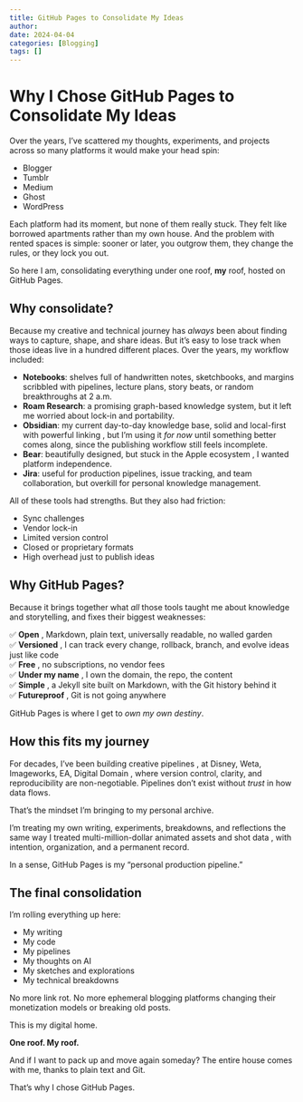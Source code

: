 ```yaml
---
title: GitHub Pages to Consolidate My Ideas
author: 
date: 2024-04-04
categories: [Blogging]
tags: []
---
```


# Why I Chose GitHub Pages to Consolidate My Ideas

Over the years, I’ve scattered my thoughts, experiments, and projects across so many platforms it would make your head spin:  

- Blogger  
- Tumblr  
- Medium  
- Ghost  
- WordPress  

Each platform had its moment, but none of them really stuck. They felt like borrowed apartments rather than my own house. And the problem with rented spaces is simple: sooner or later, you outgrow them, they change the rules, or they lock you out.  

So here I am, consolidating everything under one roof, **my** roof, hosted on GitHub Pages.  

## Why consolidate?

Because my creative and technical journey has *always* been about finding ways to capture, shape, and share ideas. But it’s easy to lose track when those ideas live in a hundred different places. Over the years, my workflow included:  

- **Notebooks**: shelves full of handwritten notes, sketchbooks, and margins scribbled with pipelines, lecture plans, story beats, or random breakthroughs at 2 a.m.  
- **Roam Research**: a promising graph-based knowledge system, but it left me worried about lock-in and portability.  
- **Obsidian**: my current day-to-day knowledge base, solid and local-first with powerful linking ,  but I’m using it *for now* until something better comes along, since the publishing workflow still feels incomplete.  
- **Bear**: beautifully designed, but stuck in the Apple ecosystem ,  I wanted platform independence.  
- **Jira**: useful for production pipelines, issue tracking, and team collaboration, but overkill for personal knowledge management.  

All of these tools had strengths. But they also had friction:  

- Sync challenges  
- Vendor lock-in  
- Limited version control  
- Closed or proprietary formats  
- High overhead just to publish ideas  

## Why GitHub Pages?

Because it brings together what *all* those tools taught me about knowledge and storytelling, and fixes their biggest weaknesses:  

✅ **Open** ,  Markdown, plain text, universally readable, no walled garden  
✅ **Versioned** ,  I can track every change, rollback, branch, and evolve ideas just like code  
✅ **Free** ,  no subscriptions, no vendor fees  
✅ **Under my name** ,  I own the domain, the repo, the content  
✅ **Simple** ,  a Jekyll site built on Markdown, with the Git history behind it  
✅ **Futureproof** ,  Git is not going anywhere  

GitHub Pages is where I get to *own my own destiny*.  

## How this fits my journey

For decades, I’ve been building creative pipelines ,  at Disney, Weta, Imageworks, EA, Digital Domain ,  where version control, clarity, and reproducibility are non-negotiable. Pipelines don’t exist without *trust* in how data flows.  

That’s the mindset I’m bringing to my personal archive.  

I’m treating my own writing, experiments, breakdowns, and reflections the same way I treated multi-million-dollar animated assets and shot data ,  with intention, organization, and a permanent record.  

In a sense, GitHub Pages is my “personal production pipeline.”  

## The final consolidation

I’m rolling everything up here:  

- My writing  
- My code  
- My pipelines  
- My thoughts on AI  
- My sketches and explorations  
- My technical breakdowns  

No more link rot. No more ephemeral blogging platforms changing their monetization models or breaking old posts.  

This is my digital home.  

**One roof. My roof.**  

And if I want to pack up and move again someday? The entire house comes with me, thanks to plain text and Git.  

That’s why I chose GitHub Pages.

